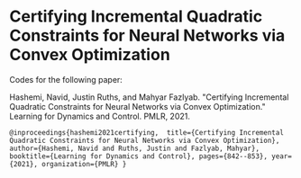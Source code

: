 # Certifying Incremental Quadratic Constraints for Neural Networks via Convex Optimization

Codes for the following paper:

Hashemi, Navid, Justin Ruths, and Mahyar Fazlyab. "Certifying Incremental Quadratic Constraints for Neural Networks via Convex Optimization." Learning for Dynamics and Control. PMLR, 2021.

`
@inproceedings{hashemi2021certifying, 
  title={Certifying Incremental Quadratic Constraints for Neural Networks via Convex Optimization},
  author={Hashemi, Navid and Ruths, Justin and Fazlyab, Mahyar},
  booktitle={Learning for Dynamics and Control},
  pages={842--853},
  year={2021},
  organization={PMLR}
}
`
